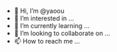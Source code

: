 - 👋 Hi, I’m @yaoou
- 👀 I’m interested in ...
- 🌱 I’m currently learning ...
- 💞️ I’m looking to collaborate on ...
- 📫 How to reach me ...

<!---
yaoou/yaoou is a ✨ special ✨ repository because its `README.md` (this file) appears on your GitHub profile.
You can click the Preview link to take a look at your changes.
--->
